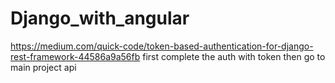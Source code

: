 # Django_with_angular
https://medium.com/quick-code/token-based-authentication-for-django-rest-framework-44586a9a56fb
first complete the auth with token then go to main project api
